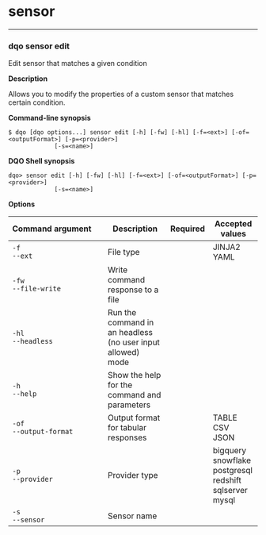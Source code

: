 # sensor

___
### **dqo sensor edit**

Edit sensor that matches a given condition

**Description**

Allows you to modify the properties of a custom sensor that matches certain condition.


**Command-line synopsis**
```
$ dqo [dqo options...] sensor edit [-h] [-fw] [-hl] [-f=<ext>] [-of=<outputFormat>] [-p=<provider>]
             [-s=<name>]

```
**DQO Shell synopsis**
```
dqo> sensor edit [-h] [-fw] [-hl] [-f=<ext>] [-of=<outputFormat>] [-p=<provider>]
             [-s=<name>]

```

**Options**  
  
| Command&nbsp;argument&nbsp;&nbsp;&nbsp;&nbsp; | Description | Required | Accepted values |
|-----------------------------------------------|-------------|:-----------------:|-----------------|
|`-f`<br/>`--ext`<br/>|File type| |JINJA2<br/>YAML<br/>|
|`-fw`<br/>`--file-write`<br/>|Write command response to a file| ||
|`-hl`<br/>`--headless`<br/>|Run the command in an headless (no user input allowed) mode| ||
|`-h`<br/>`--help`<br/>|Show the help for the command and parameters| ||
|`-of`<br/>`--output-format`<br/>|Output format for tabular responses| |TABLE<br/>CSV<br/>JSON<br/>|
|`-p`<br/>`--provider`<br/>|Provider type| |bigquery<br/>snowflake<br/>postgresql<br/>redshift<br/>sqlserver<br/>mysql<br/>|
|`-s`<br/>`--sensor`<br/>|Sensor name| ||




